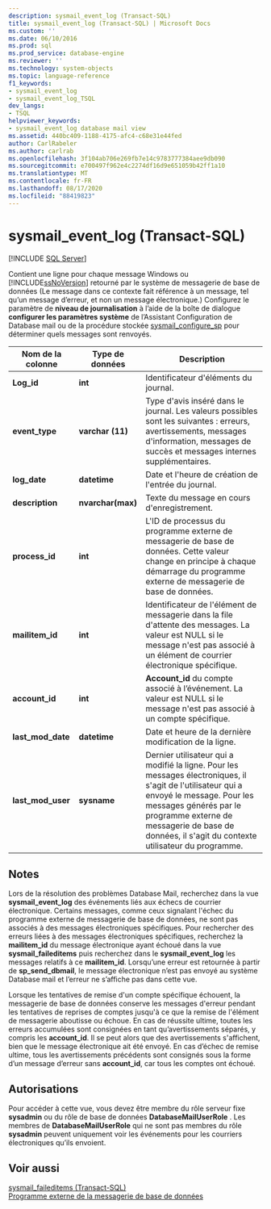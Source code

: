 ```yaml
---
description: sysmail_event_log (Transact-SQL)
title: sysmail_event_log (Transact-SQL) | Microsoft Docs
ms.custom: ''
ms.date: 06/10/2016
ms.prod: sql
ms.prod_service: database-engine
ms.reviewer: ''
ms.technology: system-objects
ms.topic: language-reference
f1_keywords:
- sysmail_event_log
- sysmail_event_log_TSQL
dev_langs:
- TSQL
helpviewer_keywords:
- sysmail_event_log database mail view
ms.assetid: 440bc409-1188-4175-afc4-c68e31e44fed
author: CarlRabeler
ms.author: carlrab
ms.openlocfilehash: 3f104ab706e269fb7e14c9783777384aee9db090
ms.sourcegitcommit: e700497f962e4c2274df16d9e651059b42ff1a10
ms.translationtype: MT
ms.contentlocale: fr-FR
ms.lasthandoff: 08/17/2020
ms.locfileid: "88419823"
---
```

# <a name="sysmail_event_log-transact-sql"></a>sysmail_event_log (Transact-SQL)
[!INCLUDE [SQL Server](../../includes/applies-to-version/sqlserver.md)]

  Contient une ligne pour chaque message Windows ou [!INCLUDE[ssNoVersion](../../includes/ssnoversion-md.md)] retourné par le système de messagerie de base de données (Le message dans ce contexte fait référence à un message, tel qu’un message d’erreur, et non un message électronique.) Configurez le paramètre de **niveau de journalisation** à l’aide de la boîte de dialogue **configurer les paramètres système** de l’Assistant Configuration de Database mail ou de la procédure stockée [sysmail_configure_sp](../../relational-databases/system-stored-procedures/sysmail-configure-sp-transact-sql.md) pour déterminer quels messages sont renvoyés.  
  
|Nom de la colonne|Type de données|Description|  
|-----------------|---------------|-----------------|  
|**Log_id**|**int**|Identificateur d'éléments du journal.|  
|**event_type**|**varchar (11)**|Type d'avis inséré dans le journal. Les valeurs possibles sont les suivantes : erreurs, avertissements, messages d'information, messages de succès et messages internes supplémentaires.|  
|**log_date**|**datetime**|Date et l'heure de création de l'entrée du journal.|  
|**description**|**nvarchar(max)**|Texte du message en cours d'enregistrement.|  
|**process_id**|**int**|L'ID de processus du programme externe de messagerie de base de données. Cette valeur change en principe à chaque démarrage du programme externe de messagerie de base de données.|  
|**mailitem_id**|**int**|Identificateur de l'élément de messagerie dans la file d'attente des messages. La valeur est NULL si le message n'est pas associé à un élément de courrier électronique spécifique.|  
|**account_id**|**int**|**Account_id** du compte associé à l’événement. La valeur est NULL si le message n'est pas associé à un compte spécifique.|  
|**last_mod_date**|**datetime**|Date et heure de la dernière modification de la ligne.|  
|**last_mod_user**|**sysname**|Dernier utilisateur qui a modifié la ligne. Pour les messages électroniques, il s'agit de l'utilisateur qui a envoyé le message. Pour les messages générés par le programme externe de messagerie de base de données, il s'agit du contexte utilisateur du programme.|  
  
## <a name="remarks"></a>Notes  
 Lors de la résolution des problèmes Database Mail, recherchez dans la vue **sysmail_event_log** des événements liés aux échecs de courrier électronique. Certains messages, comme ceux signalant l'échec du programme externe de messagerie de base de données, ne sont pas associés à des messages électroniques spécifiques. Pour rechercher des erreurs liées à des messages électroniques spécifiques, recherchez la **mailitem_id** du message électronique ayant échoué dans la vue **sysmail_faileditems** puis recherchez dans le **sysmail_event_log** les messages relatifs à ce **mailitem_id**. Lorsqu’une erreur est retournée à partir de **sp_send_dbmail**, le message électronique n’est pas envoyé au système Database mail et l’erreur ne s’affiche pas dans cette vue.  
  
 Lorsque les tentatives de remise d'un compte spécifique échouent, la messagerie de base de données conserve les messages d'erreur pendant les tentatives de reprises de comptes jusqu'à ce que la remise de l'élément de messagerie aboutisse ou échoue. En cas de réussite ultime, toutes les erreurs accumulées sont consignées en tant qu’avertissements séparés, y compris les **account_id**. Il se peut alors que des avertissements s'affichent, bien que le message électronique ait été envoyé. En cas d’échec de remise ultime, tous les avertissements précédents sont consignés sous la forme d’un message d’erreur sans **account_id**, car tous les comptes ont échoué.  
  
## <a name="permissions"></a>Autorisations  
 Pour accéder à cette vue, vous devez être membre du rôle serveur fixe **sysadmin** ou du rôle de base de données **DatabaseMailUserRole** . Les membres de **DatabaseMailUserRole** qui ne sont pas membres du rôle **sysadmin** peuvent uniquement voir les événements pour les courriers électroniques qu’ils envoient.  
  
## <a name="see-also"></a>Voir aussi  
 [sysmail_faileditems &#40;Transact-SQL&#41;](../../relational-databases/system-catalog-views/sysmail-faileditems-transact-sql.md)   
 [Programme externe de la messagerie de base de données](../../relational-databases/database-mail/database-mail-external-program.md)  
  
  
